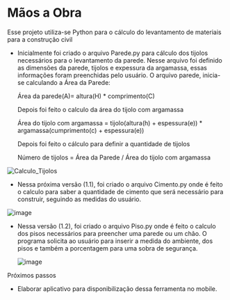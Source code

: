 # Mãos a Obra
Esse projeto utiliza-se Python para o cálculo do levantamento de materiais para a construção civil

- Inicialmente foi criado o arquivo Parede.py para cálculo dos tijolos necessários para o levantamento da parede. Nesse arquivo foi definido as dimensões da parede, tijolos e expessura da argamassa, essas informações foram preenchidas pelo usuário. O arquivo parede, inicia-se calculando a Área da Parede:

  
  Área da parede(A)= altura(H) * comprimento(C)

  Depois foi feito o calculo da área do tijolo com argamassa
  
  Área do tijolo com argamassa = tijolo(altura(h) + espessura(e)) * argamassa(cumprimento(c) + espessura(e))

  Depois foi feito o cálculo para definir a quantidade de tijolos

  Número de tijolos = Área da Parede / Área do tijolo com argamassa

  


  
![Calculo_Tijolos](https://github.com/FelipeJanuario/Obras-Or-amentos/assets/96888435/4dce7faf-6580-4da4-8dd6-39e87f11dd45)







- Nessa próxima versão (1.1), foi criado o arquivo Cimento.py onde é feito o calculo para saber a quantidade de cimento que será necessário para construir, seguindo as medidas do usuário.

![image](https://github.com/user-attachments/assets/9094afea-e539-431f-81f5-86701bdb3450)


- Nessa versão (1.2), foi criado o arquivo Piso.py onde é feito o calculo dos pisos necessários para preencher uma parede ou um chão. O programa solicita ao usuário para inserir a medida do ambiente, dos pisos e também a porcentagem para uma sobra de segurança.

  ![image](https://github.com/user-attachments/assets/969aa303-a849-4687-88be-6dffc06f2891)



Próximos passos
- Elaborar aplicativo para disponibilização dessa ferramenta no mobile.
